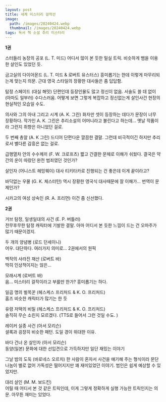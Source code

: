 ```yaml
---
layout: post
title: 세계 미스터리 걸작선
image:
  path: /images/20240424.webp
  thumbnail: /images/20240424.webp
tags: 독서 책 소설 추리 미스터리
---
```


**1권**

스터들리 농장의 공포 (L. T. 미드)
어디서 많이 본 듯한 밀실 트릭. 비슷하게 뱀을 이용한 살인도 있었던 듯.

금고실의 다이아몬드 (L. T. 미드 & 로버트 유스터스)
흥미롭기는 한데 이렇게 마무리되는게 맞는지 의문. 근대 영국 스타일의 장황한 대사들은 좀 답답함. 

탐정 스페이드 (대실 해밋)
단편인데 등장인물도 많고 정신이 없음. 서술도 쓸 데 없이(아마도 일부러) 수다스러움. 어떻게 보면 그렇게 복잡하고 정신없는게 살인사건 현장의 현실적인 모습일 수도. 

의사와 그의 아내 그리고 시계 (A. K. 그린)
화자만 셋이 등장하는 데다가 문장이 너무 장황하다. 작가인 A. K. 그린은 추리소설의 어머니라고 불린다고 하는데... 옛날 작품이라 그런지 취향은 아니었던 걸로.

두 번째 총알 (A. K 그린)
드디어 단편다운 깔끔한 결말. 그런데 비극적이긴 하지만 추리로서 별다른 감흥은 없는 걸로. 

급행열차 안의 수수께끼 (F. W. 크로프츠)
짧고 간결한 문체로 이해가 쉬웠다. 결국은 약간의 운이 따랐던 완전 범죄였던 것인가?

살인자 (어니스트 헤밍웨이)
대사 티키타카로 진행되는 건 좋은데 이게 끝이라고?

바닥없는 우물 (G. K. 체스터턴)
역시 장황한 영국식 대사때문에 잘 이해가... 번역이 문제인가?

시카고의 여성 상속인 (R. A. 프리먼)
이건 좀 신선했다. 


**2권**


거브 탐정, 일생일대의 사건 (E. P. 버틀러)  
전무후무한 탐정 캐릭터에 기발한 결말. 아마 어디서 본 듯한 느낌이 드는 건 오마주가 많기 때문이겠지. 

두 개의 양념병 (로드 던세이니)  
어우. 대단하다. 여러가지 의미로... 2권에서의 원픽

백작의 사라진 재산 (로버트 바)  
딱히 인상적이지는 않은...

모래시계 (로버트 바)  
음... 미스터리 걸작이라고 부를만 한가? 흥미롭기는 하다.

일곱 명의 벌목꾼 (헤스케스 프리처드 & K. O. 프리처드)  
홈즈 비슷한 캐릭터가 많기는 한 듯

유령 저택의 비밀 (헤스케스 프리처드 & K. O. 프리처드)  
솔직히 무슨 소린지 모르겠다. (TTS로 들어서 그런 것일 수도. )

레이커 실종 사건 (아서 모리슨)  
셜록과 굉장히 비슷한 패턴. 도일 경이 위대한 이유. 

바다 건너 온 살인자 (아서 모리슨)  
동양(일본) 문화에 대한 선입견으로 가득하지만 일단 재밌는 이야기

그날 밤의 도둑 (바로네스 오르치)
한 사람이 혼자서 사건을 얘기해 주는 형식이라 문단 나눔이 별로 없어 가독성은 떨어지지만 꽤 재미있었던 이야기. 범인은 쉽게 예상할 수 있었지만. 

대리 살인 (M. M. 보드킨)  
어릴 때 어디서 본 것 같은 트릭인데, 이게 그렇게 정확하게 실행 가능한 트릭인지는 의문. 아무튼 재미는 있었다.
